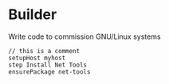 # Builder
Write code to commission GNU/Linux systems

```
// this is a comment
setupHost myhost
step Install Net Tools
ensurePackage net-tools
```
